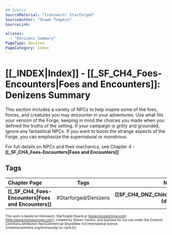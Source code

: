 ```yaml
---
## Source
SourceMaterial: "Ironsworn: Starforged"
SourceAuthor: "Shawn Tompkin"
SourceLink: 

aliases:
  - "Denizens Summary"
PageType: Denizen
PageCategory: Index
---
```

# [[_INDEX|Index]] - [[_SF_CH4_Foes-Encounters|Foes and Encounters]]: Denizens Summary
This section includes a variety of NPCs to help inspire some of the foes, forces, and creatures you may encounter in your adventures. Use what fits your version of the Forge, keeping in mind the choices you made when you defined the truths of the setting. If your campaign is gritty and grounded, ignore any fantastical NPCs. If you want to boost the strange aspects of the Forge, you can emphasize the supernatural or monstrous.

For full details on NPCs and their mechanics, see Chapter 4 - **[[_SF_CH4_Foes-Encounters|Foes and Encounters]]**



## Tags
| Chapter Page | Tags | Next Page |
|:--- |:---:| ---:|
| **[[_SF_CH4_Foes-Encounters\|Foes and Encounters]]** | #Starforged/Denizens | **[[SF_CH4_DNZ_Chiton\|Chiton (denizen)]]** |

<font size=-2>This work is based on Ironsworn: Starforged (found at [www.ironswornrpg.com](http://www.ironswornrpg.com)), created by Shawn Tomkin, and licensed for our use under the Creative Commons Attribution-NonCommercial-ShareAlike 4.0 International license  (creativecommons.org/licenses/by-nc-sa/4.0/).</font>